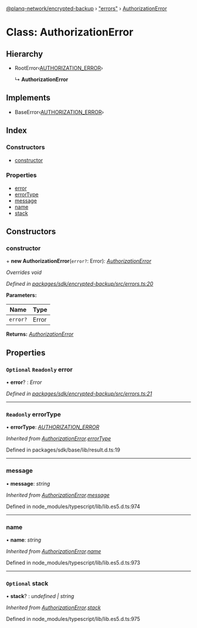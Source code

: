 [@planq-network/encrypted-backup](../README.md) › ["errors"](../modules/_errors_.md) › [AuthorizationError](_errors_.authorizationerror.md)

# Class: AuthorizationError

## Hierarchy

* RootError‹[AUTHORIZATION_ERROR](../enums/_errors_.backuperrortypes.md#authorization_error)›

  ↳ **AuthorizationError**

## Implements

* BaseError‹[AUTHORIZATION_ERROR](../enums/_errors_.backuperrortypes.md#authorization_error)›

## Index

### Constructors

* [constructor](_errors_.authorizationerror.md#constructor)

### Properties

* [error](_errors_.authorizationerror.md#optional-readonly-error)
* [errorType](_errors_.authorizationerror.md#readonly-errortype)
* [message](_errors_.authorizationerror.md#message)
* [name](_errors_.authorizationerror.md#name)
* [stack](_errors_.authorizationerror.md#optional-stack)

## Constructors

###  constructor

\+ **new AuthorizationError**(`error?`: Error): *[AuthorizationError](_errors_.authorizationerror.md)*

*Overrides void*

*Defined in [packages/sdk/encrypted-backup/src/errors.ts:20](https://github.com/planq-network/planq-sdk/blob/master/packages/sdk/encrypted-backup/src/errors.ts#L20)*

**Parameters:**

Name | Type |
------ | ------ |
`error?` | Error |

**Returns:** *[AuthorizationError](_errors_.authorizationerror.md)*

## Properties

### `Optional` `Readonly` error

• **error**? : *Error*

*Defined in [packages/sdk/encrypted-backup/src/errors.ts:21](https://github.com/planq-network/planq-sdk/blob/master/packages/sdk/encrypted-backup/src/errors.ts#L21)*

___

### `Readonly` errorType

• **errorType**: *[AUTHORIZATION_ERROR](../enums/_errors_.backuperrortypes.md#authorization_error)*

*Inherited from [AuthorizationError](_errors_.authorizationerror.md).[errorType](_errors_.authorizationerror.md#readonly-errortype)*

Defined in packages/sdk/base/lib/result.d.ts:19

___

###  message

• **message**: *string*

*Inherited from [AuthorizationError](_errors_.authorizationerror.md).[message](_errors_.authorizationerror.md#message)*

Defined in node_modules/typescript/lib/lib.es5.d.ts:974

___

###  name

• **name**: *string*

*Inherited from [AuthorizationError](_errors_.authorizationerror.md).[name](_errors_.authorizationerror.md#name)*

Defined in node_modules/typescript/lib/lib.es5.d.ts:973

___

### `Optional` stack

• **stack**? : *undefined | string*

*Inherited from [AuthorizationError](_errors_.authorizationerror.md).[stack](_errors_.authorizationerror.md#optional-stack)*

Defined in node_modules/typescript/lib/lib.es5.d.ts:975
